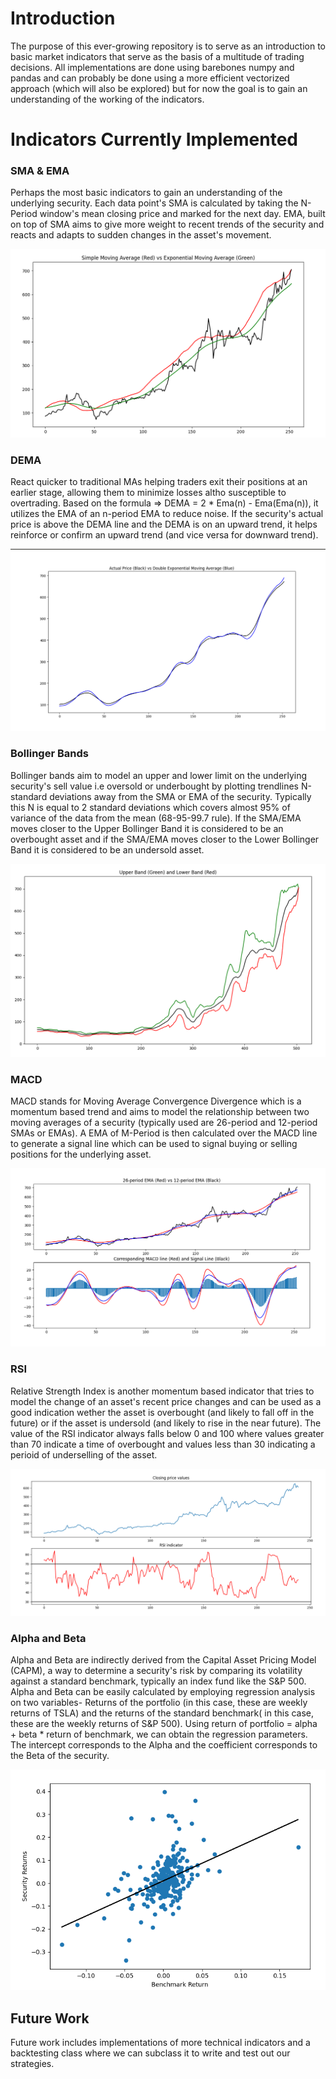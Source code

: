 # Introduction

The purpose of this ever-growing repository is to serve as an introduction to basic market indicators that serve as the basis of a multitude of trading decisions. All implementations are done using barebones numpy and pandas and can probably be done using a more efficient vectorized approach (which will also be explored) but for now the goal is to gain an understanding of the working of the indicators.


# Indicators Currently Implemented


### SMA & EMA 

Perhaps the most basic indicators to gain an understanding of the underlying security. Each data point's SMA is calculated by taking the N-Period window's mean closing price and marked for the next day. EMA, built on top of SMA aims to give more weight to recent trends of the security and reacts and adapts to sudden changes in the asset's movement.


![Comparison of SMA and EMA for TSLA](https://github.com/ChetanTayal138/Trading-Toolkit/blob/main/images/sma_ema.png)


### DEMA

React quicker to traditional MAs helping traders exit their positions at an earlier stage, allowing them to minimize losses altho susceptible to overtrading. Based on the formula => DEMA = 2 * Ema(n) - Ema(Ema(n)), it utilizes the EMA of an n-period EMA to reduce noise. If the security's actual price is above the DEMA line and the DEMA is on an upward trend, it helps reinforce or confirm an upward trend (and vice versa for downward trend).

![DEMA for TSLA](https://github.com/ChetanTayal138/Trading-Toolkit/blob/main/images/double_exponential_ma.png)


### Bollinger Bands

Bollinger bands aim to model an upper and lower limit on the underlying security's sell value i.e oversold or underbought by plotting trendlines N-standard deviations away from the SMA or EMA of the security. Typically this N is equal to 2 standard deviations which covers almost 95% of variance of the data from the mean (68-95-99.7 rule). If the SMA/EMA moves closer to the Upper Bollinger Band it is considered to be an overbought asset and if the SMA/EMA moves closer to the Lower Bollinger Band it is considered to be an undersold asset. 


![Bollinger bands for TSLA](https://github.com/ChetanTayal138/Trading-Toolkit/blob/main/images/bollinger.png)



### MACD 

MACD stands for Moving Average Convergence Divergence which is a momentum based trend and aims to model the relationship between two moving averages of a security (typically used are 26-period and 12-period SMAs or EMAs). A EMA of M-Period is then calculated over the MACD line to generate a signal line which can be used to signal buying or selling positions for the underlying asset.


![MACD Line for TSLA](https://github.com/ChetanTayal138/Trading-Toolkit/blob/main/images/macd.png)


### RSI 

Relative Strength Index is another momentum based indicator that tries to model the change of an asset's recent price changes and can be used as a good indication wether the asset is overbought (and likely to fall off in the future) or if the asset is undersold (and likely to rise in the near future). The value of the RSI indicator always falls below 0 and 100 where values greater than 70 indicate a time of overbought and values less than 30 indicating a perioid of underselling of the asset.




![RSI for TSLA](https://github.com/ChetanTayal138/Trading-Toolkit/blob/main/images/rsi.png)


### Alpha and Beta

Alpha and Beta are indirectly derived from the Capital Asset Pricing Model (CAPM), a way to determine a security's risk by comparing its volatility against a standard benchmark, typically an index fund like the S&P 500. Alpha and Beta can be easily calculated by employing regression analysis on two variables- Returns of the portfolio (in this case, these are weekly returns of TSLA) and the returns of the standard benchmark( in this case, these are the weekly returns of S&P 500). Using return of portfolio = alpha + beta * return of benchmark, we can obtain the regression parameters. The intercept corresponds to the Alpha and the coefficient corresponds to the Beta of the security.

![AlphaBeta for TSLA](https://github.com/ChetanTayal138/Trading-Toolkit/blob/main/images/alphabeta.png)


## Future Work

Future work includes implementations of more technical indicators and a backtesting class where we can subclass it to write and test out our strategies.
